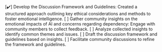 [✔️] Develop the Discussion Framework and Guidelines: Created a structured approach outlining key ethical considerations and methods to foster emotional intelligence.
[ ] Gather community insights on the emotional impacts of AI and concerns regarding dependency: Engage with community members to collect feedback.
[ ] Analyze collected insights to identify common themes and issues.
[ ] Draft the discussion framework and guidelines based on insights.
[ ] Facilitate community discussions to refine the framework and guidelines.